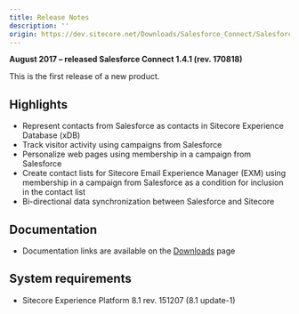 ```yaml
---
title: Release Notes
description: ''
origin: https://dev.sitecore.net/Downloads/Salesforce_Connect/Salesforce_Connect_1/Salesforce_Connect_1_4_1/Release_Notes
---
```


**August 2017 – released Salesforce Connect 1.4.1 (rev. 170818)**

This is the first release of a new product.

## Highlights

-   Represent contacts from Salesforce as contacts in Sitecore Experience Database (xDB)
-   Track visitor activity using campaigns from Salesforce
-   Personalize web pages using membership in a campaign from Salesforce
-   Create contact lists for Sitecore Email Experience Manager (EXM) using membership in a campaign from Salesforce as a condition for inclusion in the contact list
-   Bi-directional data synchronization between Salesforce and Sitecore

## Documentation

-   Documentation links are available on the [Downloads](/downloads/Salesforce_Connect/Salesforce_Connect_1/Salesforce_Connect_1_4_1) page

## System requirements

-   Sitecore Experience Platform 8.1 rev. 151207 (8.1 update-1)